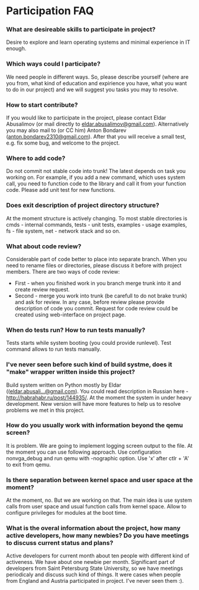 # Participation FAQ #

### What are desireable skills to participate in project? ###

Desire to explore and learn operating systems and minimal experience in IT enough.

### Which ways could I participate? ###

We need people in different ways. So, please describe yourself (where are you from, what kind of education and expirience you have, what you want to do in our project) and we will suggest you tasks you may to resolve.

### How to start contribute? ###

If you would like to participate in the project, please contact Eldar Abusalimov (or mail directly to eldar.abusalimov@gmail.com). Alternatively you may also mail to (or CC him) Anton Bondarev (anton.bondarev2310@gmail.com).
After that you will receive a small test, e.g. fix some bug, and welcome to the project.

### Where to add code? ###

Do not commit not stable code into trunk! The latest depends on task you working on. For example, if you add a new command, which uses system call, you need to function code to the library and call it from your function code.
Please add unit test for new functions.

### Does exit description of project directory structure? ###

At the moment structure is actively changing. To most stable directories is cmds - internal commands, tests - unit tests, examples - usage examples, fs - file system, net - network stack and so on.

### What about code review? ###

Considerable part of code better to place into separate branch. When you need to rename files or directories, please discuss it before with project members.
There are two ways of code review:
  * First - when you finished work in you branch merge trunk into it and create review request.
  * Second - merge you work into trunk (be carefull to do not brake trunk) and ask for review.
In any case, before review please provide description of code you commit.
Request for code review could be created using web-interface on project page.

### When do tests run? How to run tests manually? ###

Tests starts while system booting (you could provide runlevel). Test command allows to run tests manually.

### I've never seen before such kind of build systme, does it "make" wrapper written inside this project? ###

Build system written on Python mostly by Eldar ((eldar.abusali...@gmail.com). You could read description in Russian here - http://habrahabr.ru/post/144935/. At the moment the system in under heavy development. New version will have more features to help us to resolve problems we met in this project.

### How do you usually work with information beyond the qemu screen? ###

It is problem. We are going to implement logging screen output to the file. At the moment you can use following approach. Use configuration nonvga\_debug and run qemu with -nographic option. Use 'x' after ctlr + 'A' to exit from qemu.

### Is there separation between kernel space and user space at the moment? ###

At the moment, no. But we are working on that. The main idea is use system calls from user space and usual function calls from kernel space. Allow to configure privileges for modules at the boot time.

### What is the overal information about the project, how many active developers, how many newbies? Do you have meetings to discuss current status and plans? ###

Active developers for current month about ten people with different kind of activeness. We have about one newbie per month. Significant part of developers from Saint Petersburg
State University, so we have meetings periodicaly and discuss such kind of things.
It were cases when people from England and Austria participated in project. I've never seen them :).